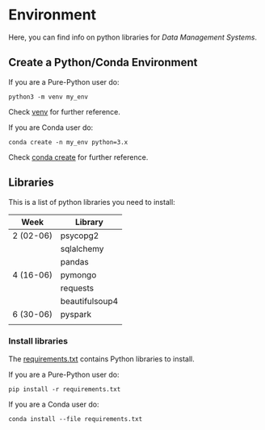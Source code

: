 # Environment

Here, you can find info on python libraries for _Data Management Systems_.

## Create a Python/Conda Environment

If you are a Pure-Python user do:

```{python}
python3 -m venv my_env
```

Check [venv](https://docs.python.org/3/library/venv.html) for further reference.

If you are Conda user do:

```{python}
conda create -n my_env python=3.x
```

Check [conda create](https://docs.conda.io/projects/conda/en/latest/user-guide/tasks/manage-environments.html#creating-an-environment-with-commands) for further reference.

## Libraries

This is a list of python libraries you need to install:

| Week      | Library        |
| --------- | -------------- |
| 2 (02-06) | psycopg2       |
|           | sqlalchemy     |
|           | pandas         |
| 4 (16-06) | pymongo        |
|           | requests       |
|           | beautifulsoup4 |
| 6 (30-06) | pyspark        |
|           |                |

### Install libraries

The [requirements.txt](https://github.com/mattDevigili/dms-smm695/blob/master/environment/requirements.txt) contains Python libraries to install.

If you are a Pure-Python user do:

```{python}
pip install -r requirements.txt
```

If you are a Conda user do:

```{python}
conda install --file requirements.txt
```

